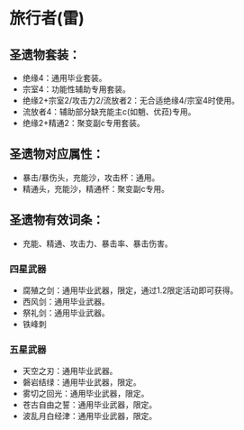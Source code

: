 # 旅行者(雷)

## 圣遗物套装：
- 绝缘4：通用毕业套装。
- 宗室4：功能性辅助专用套装。
- 绝缘2+宗室2/攻击力2/流放者2：无合适绝缘4/宗室4时使用。
- 流放者4：辅助部分缺充能主c(如魈、优菈)专用。
- 绝缘2+精通2：聚变副c专用套装。

## 圣遗物对应属性：
- 暴击/暴伤头，充能沙，攻击杯：通用。
- 精通头，充能沙，精通杯：聚变副c专用。

## 圣遗物有效词条：
- 充能、精通、攻击力、暴击率、暴击伤害。

### 四星武器
- 腐殖之剑：通用毕业武器，限定，通过1.2限定活动即可获得。
- 西风剑：通用毕业武器。
- 祭礼剑：通用毕业武器。
- 铁峰刺

### 五星武器
- 天空之刃：通用毕业武器。
- 磐岩结绿：通用毕业武器，限定。
- 雾切之回光：通用毕业武器，限定。
- 苍古自由之誓：通用毕业武器，限定。
- 波乱月白经津：通用毕业武器，限定。

